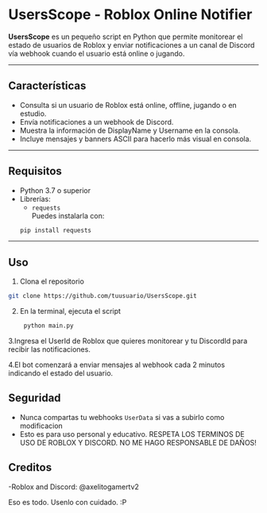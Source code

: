 # UsersScope - Roblox Online Notifier

**UsersScope** es un pequeño script en Python que permite monitorear el estado de usuarios de Roblox y enviar notificaciones a un canal de Discord vía webhook cuando el usuario está online o jugando.

---

## Características
- Consulta si un usuario de Roblox está online, offline, jugando o en estudio.
- Envía notificaciones a un webhook de Discord.
- Muestra la información de DisplayName y Username en la consola.
- Incluye mensajes y banners ASCII para hacerlo más visual en consola.

---

## Requisitos
- Python 3.7 o superior
- Librerías:
  - `requests`  
  Puedes instalarla con:
  ```bash 
  pip install requests
  ```
---

## Uso
1. Clona el repositorio
  ```bash
  git clone https://github.com/tuusuario/UsersScope.git
  ```
2. En la terminal, ejecuta el script
   ```bash
    python main.py
   ```
3.Ingresa el UserId de Roblox que quieres monitorear y tu DiscordId para recibir las notificaciones.

4.El bot comenzará a enviar mensajes al webhook cada 2 minutos indicando el estado del usuario.

## Seguridad
- Nunca compartas tu webhooks `UserData` si vas a subirlo como modificacion
- Esto es para uso personal y educativo. RESPETA LOS TERMINOS DE USO DE ROBLOX Y DISCORD. NO ME HAGO RESPONSABLE DE DAÑOS!

## Creditos
-Roblox and Discord: @axelitogamertv2

Eso es todo. Usenlo con cuidado. :P
